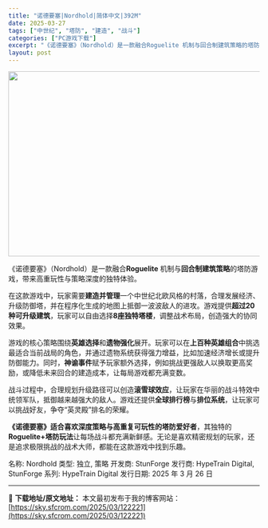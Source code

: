 ```yaml
---
title: "诺德要塞|Nordhold|简体中文|392M"
date: 2025-03-27
tags: ["中世纪", "塔防", "建造", "战斗"]
categories: ["PC游戏下载"]
excerpt: "《诺德要塞》（Nordhold）是一款融合Roguelite 机制与回合制建筑策略的塔防游戏，带来高重玩性与策略深度的独特体验。 在这款游戏中，玩家需要建造并管理一个中世纪北欧风格的村落，合理发展经济、升级防御塔，并在程序化生成的地图上抵御一波波敌人的进攻。游戏提供超过20种可升级建筑，玩家可以自由&hellip;"
layout: post
---
```


<img class="aligncenter size-full wp-image-122222" src="https://sky.sfcrom.com/wp-content/uploads/2025/03/2025032702333613.webp" alt="" width="660" height="370" />

《诺德要塞》（Nordhold）是一款融合<strong>Roguelite</strong> 机制与<strong>回合制建筑策略</strong>的塔防游戏，带来高重玩性与策略深度的独特体验。

在这款游戏中，玩家需要<strong>建造并管理</strong>一个中世纪北欧风格的村落，合理发展经济、升级防御塔，并在程序化生成的地图上抵御一波波敌人的进攻。游戏提供<strong>超过20种可升级建筑</strong>，玩家可以自由选择<strong>8座独特塔楼</strong>，调整战术布局，创造强大的协同效果。

游戏的核心策略围绕<strong>英雄选择</strong>和<strong>遗物强化</strong>展开。玩家可以在<strong>上百种英雄组合</strong>中挑选最适合当前战局的角色，并通过遗物系统获得强力增益，比如加速经济增长或提升防御能力。同时，<strong>神谕事件</strong>赋予玩家额外选择，例如挑战更强敌人以换取更高奖励，或降低未来回合的建造成本，让每局游戏都充满变数。

战斗过程中，合理规划升级路径可以创造<strong>滚雪球效应</strong>，让玩家在华丽的战斗特效中统领军队，抵御越来越强大的敌人。游戏还提供<strong>全球排行榜</strong>与<strong>排位系统</strong>，让玩家可以挑战好友，争夺“英灵殿”排名的荣耀。

<strong>《诺德要塞》适合喜欢深度策略与高重复可玩性的塔防爱好者</strong>，其独特的<strong>Roguelite+塔防玩法</strong>让每场战斗都充满新鲜感。无论是喜欢精密规划的玩家，还是追求极限挑战的战术大师，都能在这款游戏中找到乐趣。

名称: Nordhold
类型: 独立, 策略
开发商: StunForge
发行商: HypeTrain Digital, StunForge
系列: HypeTrain Digital
发行日期: 2025 年 3 月 26 日

---
📖 **下载地址/原文地址：** 本文最初发布于我的博客网站：[https://sky.sfcrom.com/2025/03/122221](https://sky.sfcrom.com/2025/03/122221)

